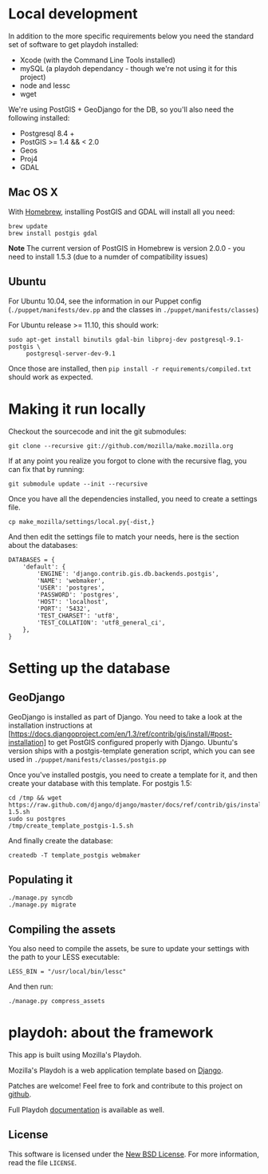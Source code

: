 Local development
=================

In addition to the more specific requirements below you need the standard set of software
to get playdoh installed:

* Xcode (with the Command Line Tools installed)
* mySQL (a playdoh dependancy - though we're not using it for this project)
* node and lessc
* wget

We're using PostGIS + GeoDjango for the DB, so you'll also need the following installed:

* Postgresql 8.4 +
* PostGIS >= 1.4 && < 2.0
* Geos
* Proj4
* GDAL

Mac OS X
--------

With [Homebrew][brew], installing PostGIS and GDAL will install all you need:

    brew update
    brew install postgis gdal

[brew]: http://mxcl.github.com/homebrew/

**Note** The current version of PostGIS in Homebrew is version 2.0.0 - you need to install 1.5.3 (due to a numder of compatibility issues)

Ubuntu
------

For Ubuntu 10.04, see the information in our Puppet config (`./puppet/manifests/dev.pp` and the classes in `./puppet/manifests/classes`)

For Ubuntu release >= 11.10, this should work:

    sudo apt-get install binutils gdal-bin libproj-dev postgresql-9.1-postgis \
         postgresql-server-dev-9.1

Once those are installed, then `pip install -r requirements/compiled.txt` should 
work as expected.

Making it run locally
=====================

Checkout the sourcecode and init the git submodules:

    git clone --recursive git://github.com/mozilla/make.mozilla.org

If at any point you realize you forgot to clone with the recursive flag, you
can fix that by running:

    git submodule update --init --recursive

Once you have all the dependencies installed, you need to create a settings
file.

    cp make_mozilla/settings/local.py{-dist,}

And then edit the settings file to match your needs, here is the section about
the databases:

    DATABASES = {
        'default': {
            'ENGINE': 'django.contrib.gis.db.backends.postgis',
            'NAME': 'webmaker',
            'USER': 'postgres',
            'PASSWORD': 'postgres',
            'HOST': 'localhost',
            'PORT': '5432',
            'TEST_CHARSET': 'utf8',
            'TEST_COLLATION': 'utf8_general_ci',
        },
    }


Setting up the database
=====================

GeoDjango
---------

GeoDjango is installed as part of Django. You need to take a look at the installation 
instructions at [https://docs.djangoproject.com/en/1.3/ref/contrib/gis/install/#post-installation] 
to get PostGIS configured properly with Django. Ubuntu's version ships with a postgis-template generation script, which you can see used in `./puppet/manifests/classes/postgis.pp`

Once you've installed postgis, you need to create a template for it, and then
create your database with this template. For postgis 1.5:

    cd /tmp && wget https://raw.github.com/django/django/master/docs/ref/contrib/gis/install/create_template_postgis-1.5.sh
    sudo su postgres
    /tmp/create_template_postgis-1.5.sh

And finally create the database:

    createdb -T template_postgis webmaker

Populating it
-------------

    ./manage.py syncdb
    ./manage.py migrate
    

Compiling the assets
--------------------

You also need to compile the assets, be sure to update your settings with the path to your LESS executable:

    LESS_BIN = "/usr/local/bin/lessc"

And then run:

    ./manage.py compress_assets

playdoh: about the framework
============================

This app is built using Mozilla's Playdoh.

Mozilla's Playdoh is a web application template based on [Django][django].

Patches are welcome! Feel free to fork and contribute to this project on
[github][gh-playdoh].

Full Playdoh [documentation][docs] is available as well.

[django]: http://www.djangoproject.com/
[gh-playdoh]: https://github.com/mozilla/playdoh
[docs]: http://playdoh.rtfd.org/

License
-------
This software is licensed under the [New BSD License][BSD]. For more
information, read the file ``LICENSE``.

[BSD]: http://creativecommons.org/licenses/BSD/

